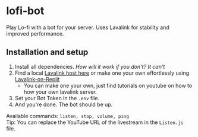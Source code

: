 # lofi-bot
Play Lo-fi with a bot for your server. Uses Lavalink for stability and improved performance.

## Installation and setup
1. Install all dependencies. *How will it work if you don't? It can't*
2. Find a local [Lavalink host here](https://lavalink.darrennathanael.com/) or make one your own effortlessly using [Lavalink-on-Replit](https://github.com/kajise/lavalink-replit)
   - You can make one your own, just find tutorials on youtube on how to how your own lavalink server.
3. Set your Bot Token in the `.env` file.
4. And you're done. The bot should be up.

Available commands: `listen, stop, volume, ping` \
Tip: You can replace the YouTube URL of the livestream in the `Listen.js` file.
